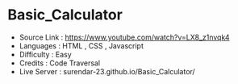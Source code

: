 # Basic_Calculator
* Source Link : https://www.youtube.com/watch?v=LX8_z1nvqk4
* Languages : HTML , CSS , Javascript
* Difficulty : Easy
* Credits : Code Traversal
* Live Server : surendar-23.github.io/Basic_Calculator/
